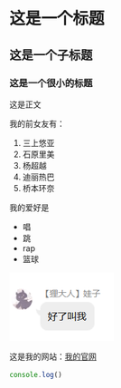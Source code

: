 # 这是一个标题
## 这是一个子标题
### 这是一个很小的标题

这是正文
 
 我的前女友有：

1. 三上悠亚
2. 石原里美
3. 杨超越
4. 迪丽热巴
5. 桥本环奈

我的爱好是

* 唱
* 跳
* rap
* 篮球

![一张图片](1.png)

这是我的网站：[我的官网](https://shidekai.com)

```javascript
console.log()
```